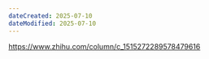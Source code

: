 ```yaml
---
dateCreated: 2025-07-10
dateModified: 2025-07-10
---
```

https://www.zhihu.com/column/c_1515272289578479616
